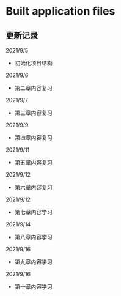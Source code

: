 # Built application files

## 更新记录

2021/9/5
* 初始化项目结构

2021/9/6
* 第二章内容复习

2021/9/7
* 第三章内容复习

2021/9/9
* 第四章内容复习

2021/9/11
* 第五章内容复习

2021/9/12
* 第六章内容复习

2021/9/12
* 第七章内容学习

2021/9/14
* 第八章内容学习

2021/9/16
* 第九章内容学习

2021/9/16
* 第十章内容学习